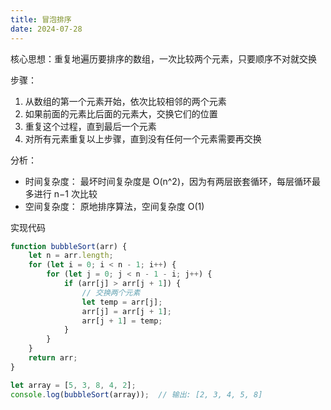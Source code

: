 ```yaml
---
title: 冒泡排序
date: 2024-07-28
---
```

核心思想：重复地遍历要排序的数组，一次比较两个元素，只要顺序不对就交换

步骤：

1. 从数组的第一个元素开始，依次比较相邻的两个元素
2. 如果前面的元素比后面的元素大，交换它们的位置
3. 重复这个过程，直到最后一个元素
4. 对所有元素重复以上步骤，直到没有任何一个元素需要再交换

分析：

- 时间复杂度： 最坏时间复杂度是 O(n^2)，因为有两层嵌套循环，每层循环最多进行 n−1 次比较
- 空间复杂度： 原地排序算法，空间复杂度 O(1)

实现代码

```js
function bubbleSort(arr) {
    let n = arr.length;
    for (let i = 0; i < n - 1; i++) {
        for (let j = 0; j < n - 1 - i; j++) {
            if (arr[j] > arr[j + 1]) {
                // 交换两个元素
                let temp = arr[j];
                arr[j] = arr[j + 1];
                arr[j + 1] = temp;
            }
        }
    }
    return arr;
}

let array = [5, 3, 8, 4, 2];
console.log(bubbleSort(array));  // 输出: [2, 3, 4, 5, 8]
```
